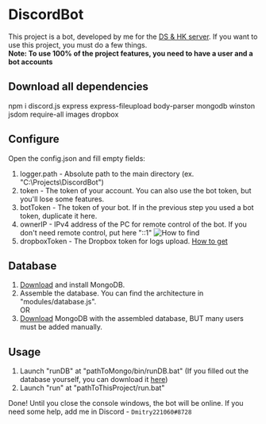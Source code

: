 # DiscordBot
This project is a bot, developed by me for the [DS & HK server](https://discordapp.com/invite/sneu4V). If you want to use this project, you must do a few things. 
<br />**Note: To use 100% of the project features, you need to have a user and a bot accounts**

## Download all dependencies
npm i discord.js express express-fileupload body-parser mongodb winston jsdom require-all images dropbox

## Configure
Open the config.json and fill empty fields:

1. logger.path - Absolute path to the main directory (ex. "C:\\Projects\\DiscordBot")
2. token - The token of your account. You can also use the bot token, but you'll lose some features.
3. botToken - The token of your bot. If in the previous step you used a bot token, duplicate it here.
4. ownerIP - IPv4 address of the PC for remote control of the bot. If you don't need remote control, put here "::1" ![How to find](https://www.groovypost.com/wp-content/uploads/2009/10/image_417.png)
5. dropboxToken - The Dropbox token for logs upload. [How to get](https://blogs.dropbox.com/developers/2014/05/generate-an-access-token-for-your-own-account/)

## Database
1. [Download](https://www.mongodb.com/download-center#community) and install MongoDB.
2. Assemble the database. You can find the architecture in "modules/database.js".<br />
OR<br />
1. [Download](https://www.dropbox.com/s/cr1c8d8cb79hgo1/MongoDB.rar?dl=0) MongoDB with the assembled database, BUT many users must be added manually.

## Usage
1. Launch "runDB" at "pathToMongo/bin/runDB.bat" (If you filled out the database yourself, you can download it [here](https://www.dropbox.com/s/w5gofcpcw024qn6/runDB.bat?dl=0))
2. Launch "run" at "pathToThisProject/run.bat"


Done! Until you close the console windows, the bot will be online. If you need some help, add me in Discord - `Dmitry221060#8728`
